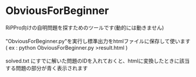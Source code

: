 # ObviousForBeginner

RiPPro向けの自明問題を探すためのツールです(動的には動きません)<br><br>
"ObviousForBeginner.py"を実行し標準出力をhtmlファイルに保存して使います<br>
( ex : python ObviousForBeginner.py >result.html )<br><br>
solved.txt にすでに解いた問題のIDを入れておくと、htmlに変換したときに該当する問題の部分が青く表示されます<br>